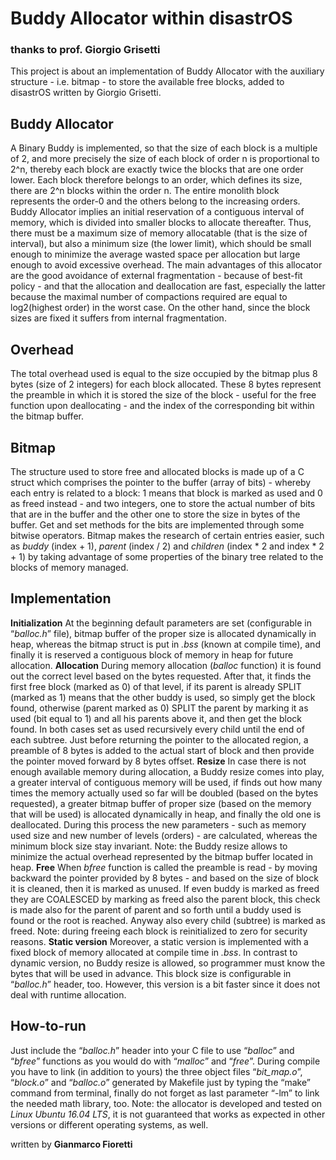 # Buddy Allocator within disastrOS
### thanks to prof. Giorgio Grisetti

This project is about an implementation of Buddy Allocator with the auxiliary structure - i.e. bitmap - to store the available free blocks, added to disastrOS written by Giorgio Grisetti.

## Buddy Allocator
A Binary Buddy is implemented, so that the size of each block is a multiple of 2, and more precisely the size of each block of order n is proportional to 2^n, thereby each block are exactly twice the blocks that are one order lower. Each block therefore belongs to an order, which defines its size, there are 2^n blocks within the order n. The entire monolith block represents the order-0 and the others belong to the increasing orders.
Buddy Allocator implies an initial reservation of a contiguous interval of memory, which is divided into smaller blocks to allocate thereafter. Thus, there must be a maximum size of memory allocatable (that is the size of interval), but also a minimum size (the lower limit), which should be small enough to minimize the average wasted space per allocation but large enough to avoid excessive overhead.
The main advantages of this allocator are the good avoidance of external fragmentation - because of best-fit policy - and that the allocation and deallocation are fast, especially the latter because the maximal number of compactions required are equal to log2(highest order) in the worst case. On the other hand, since the block sizes are fixed it suffers from internal fragmentation.

## Overhead
The total overhead used is equal to the size occupied by the bitmap plus 8 bytes (size of 2 integers) for each block allocated. These 8 bytes represent the preamble in which it is stored the size of the block - useful for the free function upon deallocating - and the index of the corresponding bit within the bitmap buffer.

## Bitmap
The structure used to store free and allocated blocks is made up of a C struct which comprises the pointer to the buffer (array of bits) - whereby each entry is related to a block: 1 means that block is marked as used and 0 as freed instead - and two integers, one to store the actual number of bits that are in the buffer and the other one to store the size in bytes of the buffer. Get and set methods for the bits are implemented through some bitwise operators.
Bitmap makes the research of certain entries easier, such as *buddy* (index + 1), *parent* (index / 2) and *children* (index * 2 and index * 2 + 1) by taking advantage of some properties of the binary tree related to the blocks of memory managed.

## Implementation
**Initialization** At the beginning default parameters are set (configurable in “*balloc.h*” file), bitmap buffer of the proper size is allocated dynamically in heap, whereas the bitmap struct is put in *.bss* (known at compile time), and finally it is reserved a contiguous block of memory in heap for future allocation.
**Allocation** During memory allocation (*balloc* function) it is found out the correct level based on the bytes requested. After that, it finds the first free block (marked as 0) of that level, if its parent is already SPLIT (marked as 1) means that the other buddy is used, so simply get the block found, otherwise (parent marked as 0) SPLIT the parent by marking it as used (bit equal to 1) and all his parents above it, and then get the block found. In both cases set as used recursively every child until the end of each subtree.
Just before returning the pointer to the allocated region, a preamble of 8 bytes is added to the actual start of block and then provide the pointer moved forward by 8 bytes offset.
**Resize** In case there is not enough available memory during allocation, a Buddy resize comes into play, a greater interval of contiguous memory will be used, if finds out how many times the memory actually used so far will be doubled (based on the bytes requested), a greater bitmap buffer of proper size (based on the memory that will be used) is allocated dynamically in heap, and finally the old one is deallocated. During this process the new parameters - such as memory used size and new number of levels (orders) - are calculated, whereas the minimum block size stay invariant. Note: the Buddy resize allows to minimize the actual overhead represented by the bitmap buffer located in heap.
**Free** When *bfree* function is called the preamble is read - by moving backward the pointer provided by 8 bytes - and based on the size of block it is cleaned, then it is marked as unused. If even buddy is marked as freed they are COALESCED by marking as freed also the parent block, this check is made also for the parent of parent and so forth until a buddy used is found or the root is reached. Anyway also every child (subtree) is marked as freed. Note: during freeing each block is reinitialized to zero for security reasons.
**Static version** Moreover, a static version is implemented with a fixed block of memory allocated at compile time in *.bss*. In contrast to dynamic version, no Buddy resize is allowed, so programmer must know the bytes that will be used in advance. This block size is configurable in “*balloc.h*” header, too. However, this version is a bit faster since it does not deal with runtime allocation.

## How-to-run
Just include the “*balloc.h*” header into your C file to use “*balloc*” and “*bfree*” functions as you would do with “*malloc*” and “*free*”. During compile you have to link (in addition to yours) the three object files “*bit_map.o*”, “*block.o*” and “*balloc.o*” generated by Makefile just by typing the “make” command from terminal, finally do not forget as last parameter “-lm” to link the needed math library, too.
Note: the allocator is developed and tested on *Linux Ubuntu 16.04 LTS*, it is not guaranteed that works as expected in other versions or different operating systems, as well.



written by **Gianmarco Fioretti**